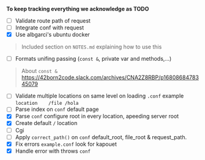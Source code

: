 **To keep tracking everything we acknowledge as TODO**
- [ ] Validate route path of request
- [ ] Integrate conf with request
- [X] Use albgarci's ubuntu docker
> Included section on `NOTES.md` explaining how to use this
- [ ] Formats unifing passing (`const &`, private var and methods,...)
> About `const &` https://42born2code.slack.com/archives/CNA2Z8RBP/p1680868478345079
- [ ] Validate multiple locations on same level on loading `.conf` example `location	/file /hola	`
- [ ] Parse index on `conf` default page
- [X] Parse `conf` configure root in every location, apeeding server root
- [X] Create default `/` location
- [ ] Cgi
- [ ] Apply `correct_path()` on `conf` default_root, file_root & request_path.
- [X] Fix errors `example.conf` look for kapouet
- [X] Handle error with throws `conf`